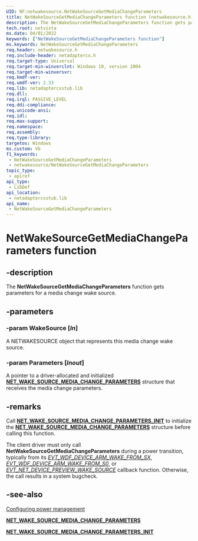 ```yaml
---
UID: NF:netwakesource.NetWakeSourceGetMediaChangeParameters
title: NetWakeSourceGetMediaChangeParameters function (netwakesource.h)
description: The NetWakeSourceGetMediaChangeParameters function gets parameters for a media change wake source.
tech.root: netvista
ms.date: 04/01/2022
keywords: ["NetWakeSourceGetMediaChangeParameters function"]
ms.keywords: NetWakeSourceGetMediaChangeParameters
req.header: netwakesource.h
req.include-header: netadaptercx.h 
req.target-type: Universal
req.target-min-winverclnt: Windows 10, version 2004
req.target-min-winversvr: 
req.kmdf-ver: 
req.umdf-ver: 2.33 
req.lib: netadaptercxstub.lib
req.dll: 
req.irql: PASSIVE_LEVEL
req.ddi-compliance: 
req.unicode-ansi: 
req.idl: 
req.max-support: 
req.namespace: 
req.assembly: 
req.type-library: 
targetos: Windows
ms.custom: Vb
f1_keywords:
 - NetWakeSourceGetMediaChangeParameters
 - netwakesource/NetWakeSourceGetMediaChangeParameters
topic_type:
 - apiref
api_type:
 - LibDef
api_location:
 - netadaptercxstub.lib
api_name:
 - NetWakeSourceGetMediaChangeParameters
---
```


# NetWakeSourceGetMediaChangeParameters function


## -description

The **NetWakeSourceGetMediaChangeParameters** function gets parameters for a media change wake source.

## -parameters

### -param WakeSource [_In_]

A NETWAKESOURCE object that represents this media change wake source.

### -param Parameters [_Inout_]

A pointer to a driver-allocated and initialized [**NET_WAKE_SOURCE_MEDIA_CHANGE_PARAMETERS**](../netwakesource/ns-netwakesource-_net_wake_source_media_change_parameters.md) structure that receives the media change parameters.


## -remarks

Call [**NET_WAKE_SOURCE_MEDIA_CHANGE_PARAMETERS_INIT**](../netwakesource/nf-netwakesource-net_wake_source_media_change_parameters_init.md) to initialize the [**NET_WAKE_SOURCE_MEDIA_CHANGE_PARAMETERS**](../netwakesource/ns-netwakesource-_net_wake_source_media_change_parameters.md) structure before calling this function.

The client driver must only call **NetWakeSourceGetMediaChangeParameters** during a power transition, typically from its *[EVT_WDF_DEVICE_ARM_WAKE_FROM_SX](../wdfdevice/nc-wdfdevice-evt_wdf_device_arm_wake_from_sx.md)*, *[EVT_WDF_DEVICE_ARM_WAKE_FROM_S0](../wdfdevice/nc-wdfdevice-evt_wdf_device_arm_wake_from_s0.md)*, or *[EVT_NET_DEVICE_PREVIEW_WAKE_SOURCE](../netdevice/nc-netdevice-evt_net_device_preview_wake_source.md)* callback function. Otherwise, the call results in a system bugcheck.

## -see-also

[Configuring power management](/windows-hardware/drivers/netcx/configuring-power-management)

[**NET_WAKE_SOURCE_MEDIA_CHANGE_PARAMETERS**](../netwakesource/ns-netwakesource-_net_wake_source_media_change_parameters.md)

[**NET_WAKE_SOURCE_MEDIA_CHANGE_PARAMETERS_INIT**](../netwakesource/nf-netwakesource-net_wake_source_media_change_parameters_init.md)
